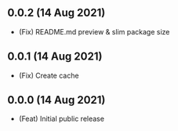 ## 0.0.2 (14 Aug 2021)

-   (Fix) README.md preview & slim package size

## 0.0.1 (14 Aug 2021)

-   (Fix) Create cache

## 0.0.0 (14 Aug 2021)

-   (Feat) Initial public release

